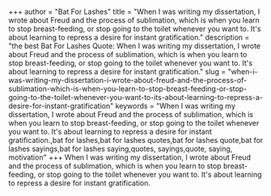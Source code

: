+++
author = "Bat For Lashes"
title = "When I was writing my dissertation, I wrote about Freud and the process of sublimation, which is when you learn to stop breast-feeding, or stop going to the toilet whenever you want to. It's about learning to repress a desire for instant gratification."
description = "the best Bat For Lashes Quote: When I was writing my dissertation, I wrote about Freud and the process of sublimation, which is when you learn to stop breast-feeding, or stop going to the toilet whenever you want to. It's about learning to repress a desire for instant gratification."
slug = "when-i-was-writing-my-dissertation-i-wrote-about-freud-and-the-process-of-sublimation-which-is-when-you-learn-to-stop-breast-feeding-or-stop-going-to-the-toilet-whenever-you-want-to-its-about-learning-to-repress-a-desire-for-instant-gratification"
keywords = "When I was writing my dissertation, I wrote about Freud and the process of sublimation, which is when you learn to stop breast-feeding, or stop going to the toilet whenever you want to. It's about learning to repress a desire for instant gratification.,bat for lashes,bat for lashes quotes,bat for lashes quote,bat for lashes sayings,bat for lashes saying,quotes, sayings,quote, saying, motivation"
+++
When I was writing my dissertation, I wrote about Freud and the process of sublimation, which is when you learn to stop breast-feeding, or stop going to the toilet whenever you want to. It's about learning to repress a desire for instant gratification.
